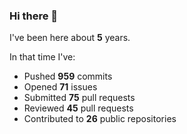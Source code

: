 ### Hi there 👋

I've been here about **5** years.

In that time I've:

- Pushed **959** commits
- Opened **71** issues
- Submitted **75** pull requests
- Reviewed **45** pull requests
- Contributed to **26** public repositories

<!-- ![My scrobbles](https://lastfm-recently-played.vercel.app/api?user=dotdub) -->
